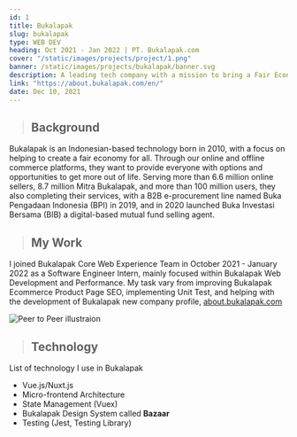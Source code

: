 ```yaml
---
id: 1
title: Bukalapak
slug: bukalapak
type: WEB DEV
heading: Oct 2021 - Jan 2022 | PT. Bukalapak.com
cover: "/static/images/projects/project/1.png"
banner: /static/images/projects/bukalapak/banner.svg
description: A leading tech company with a mission to bring a Fair Economy for All by creating a sustainable ecosystem in Indonesia.
link: "https://about.bukalapak.com/en/"
date: Dec 10, 2021
---
```


> ## Background

Bukalapak is an Indonesian-based technology born in 2010, with a focus on helping to create a fair economy for all. Through our online and offline commerce platforms, they want to provide everyone with options and opportunities to get more out of life. Serving more than 6.6 million online sellers, 8.7 million Mitra Bukalapak, and more than 100 million users, they also completing their services, with a B2B e-procurement line named Buka Pengadaan Indonesia (BPI) in 2019, and in 2020 launched Buka Investasi Bersama (BIB) a digital-based mutual fund selling agent.

> ## My Work

I joined Bukalapak Core Web Experience Team in October 2021 - January 2022 as a Software Engineer Intern, mainly focused within Bukalapak Web Development and Performance. My task vary from improving Bukalapak Ecommerce Product Page SEO, implementing Unit Test, and helping with the development of Bukalapak new company profile, [about.bukalapak.com](https://about.bukalapak.com)

![Peer to Peer illustraion](/static/images/projects/bukalapak/works.svg)

> ## Technology

List of technology I use in Bukalapak

- Vue.js/Nuxt.js
- Micro-frontend Architecture
- State Management (Vuex)
- Bukalapak Design System called **Bazaar**
- Testing (Jest, Testing Library)